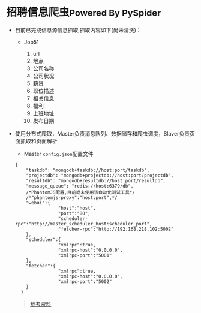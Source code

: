 # 招聘信息爬虫<small>Powered By PySpider</small>

- 目前已完成信息源信息抓取,抓取内容如下(尚未清洗)：
  - Job51

    1. url
    2. 地点
    3. 公司名称
    4. 公司状况
    5. 薪资
    6. 职位描述
    7. 相关信息
    8. 福利
    9. 上班地址
    10. 发布日期

- 使用分布式爬取，Master负责消息队列、数据储存和爬虫调度，Slaver负责页面抓取和页面解析
  - Master `config.json`配置文件
  ```
  {
      "taskdb": "mongodb+taskdb://host:port/taskdb",
      "projectdb": "mongodb+projectdb://host:port/projectdb",
      "resultdb": "mongodb+resultdb://host:port/resultdb",
      "message_queue": "redis://host:6379/db",
      /*PhantomJS配置,目前尚未使用该自动化测试工具*/
      /*"phantomjs-proxy":"host:port",*/
      "webui":{
                  "host":"host",
                  "port":"80",
                  "scheduler-rpc":"http://master_scheduler_host:scheduler_port",
                  "fetcher-rpc":"http://192.168.218.102:5002"
      },
      "scheduler":{
                  "xmlrpc":true,
                  "xmlrpc-host":"0.0.0.0",
                  "xmlrpc-port":"5001"
      },
      "fetcher":{
                  "xmlrpc":true,
                  "xmlrpc-host":"0.0.0.0",
                  "xmlrpc-port":"5002"
      }
    }
    ```


    > [参考资料](http://tingyun.site/2017/09/08/pyspider%E5%88%86%E5%B8%83%E5%BC%8F%E9%83%A8%E7%BD%B2/)
